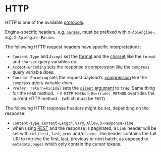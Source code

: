 # HTTP

HTTP is one of the available [protocols](protocols.md).

Engine-specific headers, e.g. [`params`](../arguments/params.md), must be prefixed
with `X-Apiengine-`, e.g. `X-Apiengine-Params`.

The following HTTP request headers have specific interpretations:
  - `Content-Type` and `Accept` set the [format](../arguments/formats.md) and the
    [charset](../arguments/formats.md#charsets) like the `format` and `charset`
    query variables do.
  - `Accept-Encoding` sets the response's [compression](../arguments/compression.md)
    like the `compress` query variable does.
  - `Content-Encoding` sets the request payload's
    [compression](../arguments/compression.md) like the `compress` query variable
    does.
  - `Prefer: return=minimal` sets the [`silent`](../arguments/silent.md)
    [argument](rpc.md#rpc) to `true`. Same thing for the `HEAD` method.
  - `X-HTTP-Method-Override: METHOD` overrides the current HTTP method
    (which must be `POST`)

The following HTTP response headers might be set, depending on the response:
  - `Content-Type`, `Content-Length`, `Vary`, `Allow`, `X-Response-Time`
  - when using [REST](rest.md) and the response is paginated, a
    `Link` header
    will be set with `rel` `first`, `last`, `prev` and/or `next`. The header
    contains the full URI to retrieve the first, last, previous or next batch,
    as opposed to `metadata.pages` which only contain the cursor tokens.
